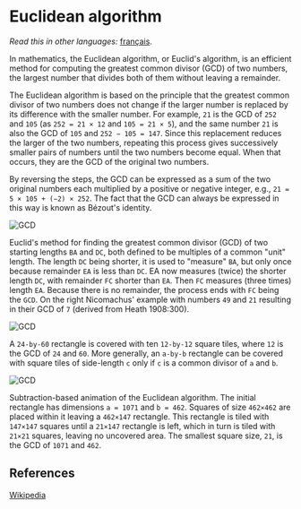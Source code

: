 # Euclidean algorithm

_Read this in other languages:_
[français](README.fr-FR.md).

In mathematics, the Euclidean algorithm, or Euclid's algorithm,
is an efficient method for computing the greatest common divisor
(GCD) of two numbers, the largest number that divides both of
them without leaving a remainder.

The Euclidean algorithm is based on the principle that the
greatest common divisor of two numbers does not change if
the larger number is replaced by its difference with the
smaller number. For example, `21` is the GCD of `252` and
`105` (as `252 = 21 × 12` and `105 = 21 × 5`), and the same
number `21` is also the GCD of `105` and `252 − 105 = 147`.
Since this replacement reduces the larger of the two numbers,
repeating this process gives successively smaller pairs of
numbers until the two numbers become equal.
When that occurs, they are the GCD of the original two numbers.

By reversing the steps, the GCD can be expressed as a sum of
the two original numbers each multiplied by a positive or
negative integer, e.g., `21 = 5 × 105 + (−2) × 252`.
The fact that the GCD can always be expressed in this way is
known as Bézout's identity.

![GCD](https://upload.wikimedia.org/wikipedia/commons/3/37/Euclid%27s_algorithm_Book_VII_Proposition_2_3.png)

Euclid's method for finding the greatest common divisor (GCD)
of two starting lengths `BA` and `DC`, both defined to be
multiples of a common "unit" length. The length `DC` being
shorter, it is used to "measure" `BA`, but only once because
remainder `EA` is less than `DC`. EA now measures (twice)
the shorter length `DC`, with remainder `FC` shorter than `EA`.
Then `FC` measures (three times) length `EA`. Because there is
no remainder, the process ends with `FC` being the `GCD`.
On the right Nicomachus' example with numbers `49` and `21`
resulting in their GCD of `7` (derived from Heath 1908:300).

![GCD](https://upload.wikimedia.org/wikipedia/commons/7/74/24x60.svg)

A `24-by-60` rectangle is covered with ten `12-by-12` square
tiles, where `12` is the GCD of `24` and `60`. More generally,
an `a-by-b` rectangle can be covered with square tiles of
side-length `c` only if `c` is a common divisor of `a` and `b`.

![GCD](https://upload.wikimedia.org/wikipedia/commons/1/1c/Euclidean_algorithm_1071_462.gif)

Subtraction-based animation of the Euclidean algorithm.
The initial rectangle has dimensions `a = 1071` and `b = 462`.
Squares of size `462×462` are placed within it leaving a
`462×147` rectangle. This rectangle is tiled with `147×147`
squares until a `21×147` rectangle is left, which in turn is
tiled with `21×21` squares, leaving no uncovered area.
The smallest square size, `21`, is the GCD of `1071` and `462`.

## References

[Wikipedia](https://en.wikipedia.org/wiki/Euclidean_algorithm)
